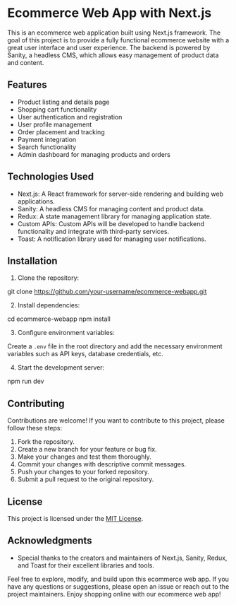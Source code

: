 # Ecommerce Web App with Next.js

This is an ecommerce web application built using Next.js framework. The goal of this project is to provide a fully functional ecommerce website with a great user interface and user experience. The backend is powered by Sanity, a headless CMS, which allows easy management of product data and content.

## Features

- Product listing and details page
- Shopping cart functionality
- User authentication and registration
- User profile management
- Order placement and tracking
- Payment integration
- Search functionality
- Admin dashboard for managing products and orders

## Technologies Used

- Next.js: A React framework for server-side rendering and building web applications.
- Sanity: A headless CMS for managing content and product data.
- Redux: A state management library for managing application state.
- Custom APIs: Custom APIs will be developed to handle backend functionality and integrate with third-party services.
- Toast: A notification library used for managing user notifications.

## Installation

1. Clone the repository:

  git clone https://github.com/your-username/ecommerce-webapp.git

2. Install dependencies:

  cd ecommerce-webapp
  npm install


3. Configure environment variables:

  Create a `.env` file in the root directory and add the necessary environment variables such as API keys, database credentials, etc.

4. Start the development server:

  npm run dev


## Contributing

Contributions are welcome! If you want to contribute to this project, please follow these steps:

1. Fork the repository.
2. Create a new branch for your feature or bug fix.
3. Make your changes and test them thoroughly.
4. Commit your changes with descriptive commit messages.
5. Push your changes to your forked repository.
6. Submit a pull request to the original repository.

## License

This project is licensed under the [MIT License](LICENSE).

## Acknowledgments

- Special thanks to the creators and maintainers of Next.js, Sanity, Redux, and Toast for their excellent libraries and tools.

Feel free to explore, modify, and build upon this ecommerce web app. If you have any questions or suggestions, please open an issue or reach out to the project maintainers. Enjoy shopping online with our ecommerce web app!
